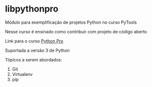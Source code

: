 # libpythonpro
Módulo para exemplificação de projetos Python no curso PyTools

Nesse curso é ensinado como contribuir com projeto de código aberto

Link para o curso [Python Pro](https://www.python.pro.br/)

Suportada a versão 3 de Python

Tópicos a serem abordados:

1. Git
2. Virtualenv
3. pip